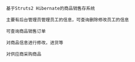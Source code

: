 	基于Struts2 Hibernate的商品销售存系统

	主要有后台管理员管理员工的信息，可查询删除修改员工的信息

	可查询商品销售订单 

	对商品信息进行修改，进货等

	对供应商采购商品

